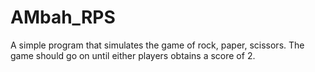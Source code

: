 # AMbah_RPS

A simple program that simulates the game of rock, paper, scissors. The game should go on until either players obtains a score of 2.

